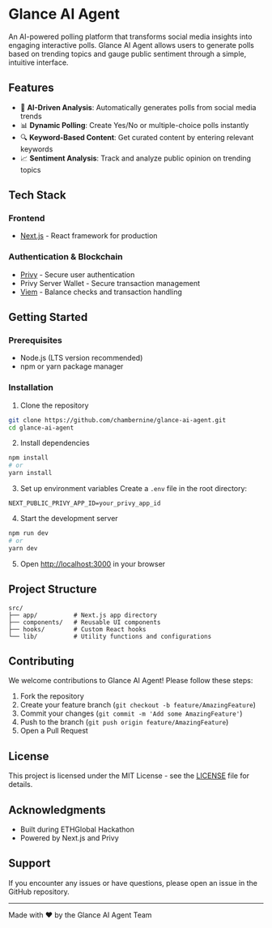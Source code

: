 # Glance AI Agent

An AI-powered polling platform that transforms social media insights into engaging interactive polls. Glance AI Agent allows users to generate polls based on trending topics and gauge public sentiment through a simple, intuitive interface.

## Features

- 🤖 **AI-Driven Analysis**: Automatically generates polls from social media trends
- 📊 **Dynamic Polling**: Create Yes/No or multiple-choice polls instantly
- 🔍 **Keyword-Based Content**: Get curated content by entering relevant keywords
- 📈 **Sentiment Analysis**: Track and analyze public opinion on trending topics

## Tech Stack

### Frontend
- [Next.js](https://nextjs.org) - React framework for production

### Authentication & Blockchain
- [Privy](https://privy.io) - Secure user authentication
- Privy Server Wallet - Secure transaction management
- [Viem](https://viem.sh) - Balance checks and transaction handling

## Getting Started

### Prerequisites
- Node.js (LTS version recommended)
- npm or yarn package manager

### Installation

1. Clone the repository
```bash
git clone https://github.com/chambernine/glance-ai-agent.git
cd glance-ai-agent
```

2. Install dependencies
```bash
npm install
# or
yarn install
```

3. Set up environment variables
Create a `.env` file in the root directory:
```env
NEXT_PUBLIC_PRIVY_APP_ID=your_privy_app_id
```

4. Start the development server
```bash
npm run dev
# or
yarn dev
```

5. Open [http://localhost:3000](http://localhost:3000) in your browser

## Project Structure

```
src/
├── app/          # Next.js app directory
├── components/   # Reusable UI components
├── hooks/        # Custom React hooks
└── lib/          # Utility functions and configurations
```

## Contributing

We welcome contributions to Glance AI Agent! Please follow these steps:

1. Fork the repository
2. Create your feature branch (`git checkout -b feature/AmazingFeature`)
3. Commit your changes (`git commit -m 'Add some AmazingFeature'`)
4. Push to the branch (`git push origin feature/AmazingFeature`)
5. Open a Pull Request

## License

This project is licensed under the MIT License - see the [LICENSE](LICENSE) file for details.

## Acknowledgments

- Built during ETHGlobal Hackathon
- Powered by Next.js and Privy

## Support

If you encounter any issues or have questions, please open an issue in the GitHub repository.

---

Made with ❤️ by the Glance AI Agent Team
